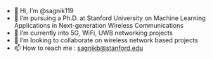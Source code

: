 - 👋 Hi, I’m @sagnik119
- 👀 I’m pursuing a Ph.D. at Stanford University on Machine Learning Applications in Next-generation Wireless Communications
- 🌱 I’m currently into 5G, WiFi, UWB networking projects
- 💞️ I’m looking to collaborate on wireless network based projects
- 📫 How to reach me : sagnikb@stanford.edu

<!---
sagnik119/sagnik119 is a ✨ special ✨ repository because its `README.md` (this file) appears on your GitHub profile.
You can click the Preview link to take a look at your changes.
--->
